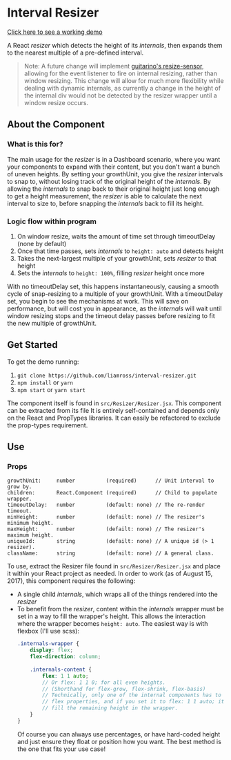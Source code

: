# Interval Resizer

[Click here to see a working demo](https://liamross.github.io/interval-resizer/)

A React *resizer* which detects the height of its *internals*, then expands them
to the nearest multiple of a pre-defined interval.

> Note: A future change will implement
[guitarino's resize-sensor](https://github.com/guitarino/resize-sensor),
allowing for the event listener to fire on internal resizing, rather than window
resizing. This change will allow for much more flexibility while dealing with
dynamic internals, as currently a change in the height of the internal div would
not be detected by the resizer wrapper until a window resize occurs.

## About the Component

### What is this for?
The main usage for the *resizer* is in a Dashboard scenario, where you want your
components to expand with their content, but you don't want a bunch of uneven
heights. By setting your growthUnit, you give the *resizer* intervals to snap
to, without losing track of the original height of the *internals*. By allowing
the *internals* to snap back to their original height just long enough to get a
height measurement, the *resizer* is able to calculate the next interval to size
to, before snapping the *internals* back to fill its height.

### Logic flow within program
1. On window resize, waits the amount of time set through timeoutDelay (none by
default)
1. Once that time passes, sets *internals* to `height: auto` and detects height
1. Takes the next-largest multiple of your growthUnit, sets *resizer* to 
that height
1. Sets the *internals* to `height: 100%`, filling *resizer* height once more

With no timeoutDelay set, this happens instantaneously, causing a smooth cycle 
of snap-resizing to a multiple of your growthUnit. With a timeoutDelay set, you
begin to see the mechanisms at work. This will save on performance, but will
cost you in appearance, as the *internals* will wait until window resizing stops
and the timeout delay passes before resizing to fit the new multiple of
growthUnit.

## Get Started
To get the demo running:
1. `git clone https://github.com/liamross/interval-resizer.git`
1. `npm install` or `yarn`
1. `npm start` or `yarn start`

The component itself is found in `src/Resizer/Resizer.jsx`. This component can
be extracted from its file It is entirely self-contained and depends only on the
React and PropTypes libraries. It can easily be refactored to exclude the
prop-types requirement.

## Use

### Props
```
growthUnit:     number          (required)      // Unit interval to grow by.
children:       React.Component (required)      // Child to populate wrapper.
timeoutDelay:   number          (default: none) // The re-render timeout.
minHeight:      number          (defailt: none) // The resizer's minimum height.
maxHeight:      number          (defailt: none) // The resizer's maximum height.
uniqueId:       string          (defailt: none) // A unique id (> 1 resizer).
className:      string          (defailt: none) // A general class.
```

To use, extract the Resizer file found in `src/Resizer/Resizer.jsx` and place it
within your React project as needed. In order to work (as of August 15, 2017),
this component requires the following:
- A single child *internals*, which wraps all of the things rendered into the
*resizer*
- To benefit from the *resizer*, content within the *internals* wrapper must be
set in a way to fill the wrapper's height. This allows the interaction where the
wrapper becomes `height: auto`. The easiest way is with flexbox (I'll use 
scss):  
    ```scss
    .internals-wrapper {
        display: flex;
        flex-direction: column;
        
        .internals-content {
            flex: 1 1 auto; 
            // Or flex: 1 1 0; for all even heights.
            // (Shorthand for flex-grow, flex-shrink, flex-basis)
            // Technically, only one of the internal components has to have any
            // flex properties, and if you set it to flex: 1 1 auto; it will
            // fill the remaining height in the wrapper.
        }
    }
    ```  
    Of course you can always use percentages, or have hard-coded height and just
    ensure they float or position how you want. The best method is the one that
    fits your use case!